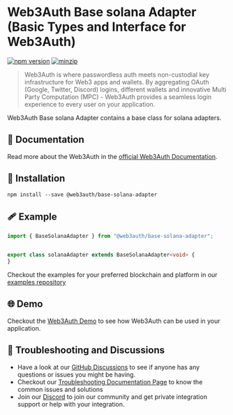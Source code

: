 # Web3Auth Base solana Adapter (Basic Types and Interface for Web3Auth)

[![npm version](https://img.shields.io/npm/v/@web3auth/base-solana-adapter?label=%22%22)](https://www.npmjs.com/package/@web3auth/base-solana-adapter/v/latest)
[![minzip](https://img.shields.io/bundlephobia/minzip/@web3auth/base?label=%22%22)](https://bundlephobia.com/result?p=@web3auth/base-solana-adapter@latest)

> Web3Auth is where passwordless auth meets non-custodial key infrastructure for Web3 apps and wallets. By aggregating OAuth (Google, Twitter, Discord) logins, different wallets and innovative Multi Party Computation (MPC) - Web3Auth provides a seamless login experience to every user on your application.

Web3Auth Base solana Adapter contains a base class for solana adapters.

## 📖 Documentation

Read more about the Web3Auth in the [official Web3Auth Documentation](https://web3auth.io/docs/sdk/web/).

## 🔗 Installation

```shell
npm install --save @web3auth/base-solana-adapter
```

## 🩹 Example

```ts
import { BaseSolanaAdapter } from "@web3auth/base-solana-adapter";


export class solanaAdapter extends BaseSolanaAdapter<void> {
}
```

Checkout the examples for your preferred blockchain and platform in our [examples repository](https://github.com/Web3Auth/examples/)

## 🌐 Demo

Checkout the [Web3Auth Demo](https://demo-app.web3auth.io/) to see how Web3Auth can be used in your application.

## 💬 Troubleshooting and Discussions

- Have a look at our [GitHub Discussions](https://github.com/Web3Auth/Web3Auth/discussions?discussions_q=sort%3Atop) to see if anyone has any questions or issues you might be having.
- Checkout our [Troubleshooting Documentation Page](https://web3auth.io/docs/troubleshooting) to know the common issues and solutions
- Join our [Discord](https://discord.gg/web3auth) to join our community and get private integration support or help with your integration.
